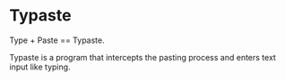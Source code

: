 # Typaste

Type + Paste == Typaste.

Typaste is a program that intercepts the pasting process and enters text input like typing.
